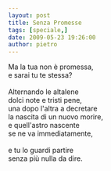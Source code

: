 ```yaml
---
layout: post
title: Senza Promesse
tags: [speciale,]
date: 2009-05-23 19:26:00
author: pietro
---
```

Ma la tua non è promessa,<br/>e sarai tu te stessa?<br/><br/>Alternando le altalene<br/>dolci note e tristi pene,<br/>una dopo l'altra a decretare<br/>la nascita di un nuovo morire,<br/>e quell'astro nascente<br/>se ne va immediatamente,<br/><br/>e tu lo guardi partire<br/>senza più nulla da dire.

